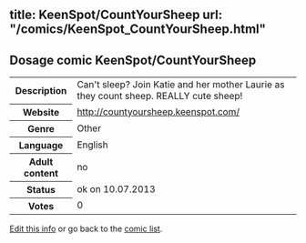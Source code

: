 title: KeenSpot/CountYourSheep
url: "/comics/KeenSpot_CountYourSheep.html"
---
Dosage comic KeenSpot/CountYourSheep
-----------------------------------------

<p id="msg"></p>
<script type="text/javascript">
if (window.location.search === '?edit_info_mail=sent_ok') {
  var elem = document.getElementById("msg");
  elem.innerHTML = 'Edited information sucessfully sent for review, which is usually done daily. Thanks!';
  elem.className = 'ok';
}
</script>
<table class="comicinfo">
<tr>
<th>Description</th><td>Can't sleep? Join Katie and her mother Laurie as they count sheep. REALLY cute sheep!</td>
</tr>
<tr>
<th>Website</th><td><a href="http://countyoursheep.keenspot.com/">http://countyoursheep.keenspot.com/</a></td>
</tr>
<tr>
<th>Genre</th><td>Other</td>
</tr>
<tr>
<th>Language</th><td>English</td>
</tr>
<tr>
<th>Adult content</th><td>no</td>
</tr>
<tr>
<th>Status</th><td>ok on 10.07.2013</td>
</tr>
<tr>
<th>Votes</th><td>0</td>
</tr>
</table>

[Edit this info](KeenSpot_CountYourSheep_edit.html) or go back to the [comic list](../comic-index.html).
